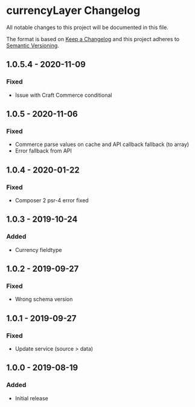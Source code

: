 # currencyLayer Changelog

All notable changes to this project will be documented in this file.

The format is based on [Keep a Changelog](http://keepachangelog.com/) and this project adheres to [Semantic Versioning](http://semver.org/).

## 1.0.5.4 - 2020-11-09
### Fixed
- Issue with Craft Commerce conditional

## 1.0.5 - 2020-11-06
### Fixed
- Commerce parse values on cache and API callback fallback (to array)
- Error fallback from API

## 1.0.4 - 2020-01-22
### Fixed
- Composer 2 psr-4 error fixed

## 1.0.3 - 2019-10-24
### Added
- Currency fieldtype

## 1.0.2 - 2019-09-27
### Fixed
- Wrong schema version

## 1.0.1 - 2019-09-27
### Fixed
- Update service (source > data)

## 1.0.0 - 2019-08-19
### Added
- Initial release
